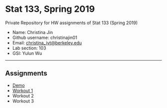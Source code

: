 # Stat 133, Spring 2019

Private Repository for HW assignments of Stat 133 (Spring 2019)

- Name: Christina Jin
- Github username: christinajin01
- Email: christina_jyt@berkeley.edu
- Lab section: 103
- GSI: Yulun Wu

-----

## Assignments

- [Demo](https://github.com/stat133-sp19/hw-stat133-christinajin01/tree/master/demo)
- [Workout 1](https://github.com/stat133-sp19/hw-stat133-christinajin01/tree/master/workout01)
- Workout 2
- Workout 3


